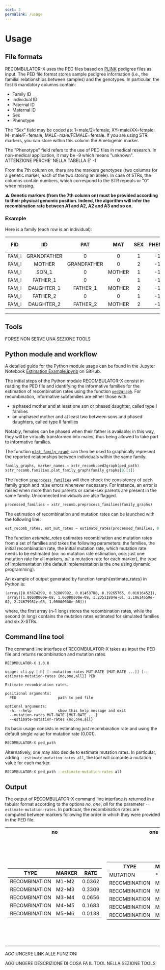 ```yaml
---
sort: 3
permalink: /usage
---
```


# Usage

## File formats

RECOMBULATOR-X uses the PED files based on [PLINK](https://www.cog-genomics.org/plink/) pedigree files as input. The PED file format stores sample pedigree information (i.e., the familial relationships between samples) and the genotypes.
In particular, the first 6 mandatory columns contain: 

* Family ID
* Individual ID
* Paternal ID
* Maternal ID
* Sex
* Phenotype

The "Sex" field may be coded as: 1=male/2=female; XY=male/XX=female; M=male/F=female; MALE=male/FEMALE=female. If you are using STR markers, you can store within this column the Amelogenin marker. 

The "Phenotype" field refers to the use of PED files in medical research. In non-medical application, it may be -9 which means "unknown".  ATTENZIONE PERCHE' NELLA TABELLA E' -1
        
From the 7th column on, there are the markers genotypes (two columns for a genetic marker, each of the two storing an allele). In case of STRs, the columns contain  numbers, which correspond to the STR repeats or "0" when missing. 

:warning: **Genetic markers (from the 7th column on) must be provided according to their physical genomic position. Indeed, the algorithm will infer the recombination rate between A1 and A2, A2 and A3 and so on.** 

### Example

Here is a family (each row is an individual):

| **FID** |   **IID**   |   **PAT**   | **MAT** | **SEX** | **PHENO** | **STR-A1** | **STR-A2** | **STR-A1** | **STR-A2** | **STR-A1** | **STR-A2** |
|:-------:|:-----------:|:-----------:|:-------:|:-------:|:---------:|:----------:|:----------:|:----------:|:----------:|:----------:|:----------:|
| FAM_I | GRANDFATHER | 0           | 0       | 1       | -1        | 12         | 0          | 29         | 0          | 39         | 0          |
| FAM_I | MOTHER      | GRANDFATHER | 0       | 2       | -1        | 12         | 16         | 27         | 29         | 34         | 39         |
| FAM_I | SON_1       | 0           | MOTHER  | 1       | -1        | 12         | 0          | 29         | 0          | 34         | 0          |
| FAM_I | FATHER_1    | 0           | 0       | 1       | -1        | 14         | 0          | 21         | 0          | 37         | 0          |
| FAM_I | DAUGHTER_1  | FATHER_1    | MOTHER  | 2       | -1        | 14         | 16         | 21         | 27         | 34         | 37         |
| FAM_I | FATHER_2    | 0           | 0       | 1       | -1        | 18         | 0          | 25         | 0          | 36         | 0          |
| FAM_I | DAUGHTER_2  | FATHER_2    | MOTHER  | 2       | -1        | 12         | 18         | 25         | 29         | 36         | 39         |

---

## Tools

FORSE NON SERVE UNA SEZIONE TOOLS

## Python module and workflow

A detailed guide for the Python module usage can be found in the Jupyter Notebook [Estimation Example.ipynb](LINK) on GitHub.

The initial steps of the Python module RECOMBULATOR-X consist in reading the PED file and identifying the informative families for the estimation of recombination rates using the function [`ped2graph`](LINK). For recombination, informative subfamilies are either those with:

- a phased mother and at least one son or phased daughter, called type I families
- an unphased mother and at least two between sons and phased daughters, called type II families

Notably, females can be phased when their father is available: in this way, they will be virtually transformed into males, thus being allowed to take part to informative families.
 
The function [`plot_family_graph`](LINK) can then be used to graphically represent the reported relationships between individuals within the same family. 

```Python
family_graphs, marker_names = xstr_recomb.ped2graph(ped_path)
xstr_recomb.families.plot_family_graph(family_graphs[0][1]) 
```

The fuction [`preprocess_families`](LINK) will then check the consistency of each family graph and raise errors whenever necessary. For instance, an error is raised when more than two parents or same-sex parents are present in the same family. Unconnected individuals are also flagged.

```Python
processed_families = xstr_recomb.preprocess_families(family_graphs)
```

The estimation of recombination and mutation rates can be launched with the following line:

```Python
est_recomb_rates, est_mut_rates = estimate_rates(processed_families, 0.1, 0.1, estimate_mutation_rates='all')
```

The function *estimate_rates* estimates recombination and mutation rates from a set of families and takes the following parameters: the families, the initial recombination rate, the initial mutation rate, which mutation rate needs to be estimated (*no*: no mutation rate estimation, *one*: just one mutation rate for all markers, *all*: a mutation rate for each marker), the type of implementation (the default implementation is the one using dynamic programming).

An example of output generated by function \emph{estimate_rates} in Python is: 

```    
(array([0.03874299, 0.32869992, 0.01459788, 0.19265765, 0.01016452]),
 array([1.00000000e-08, 1.00000000e-08, 1.23511804e-01, 2.10614659e-02, 2.24679981e-03, 1.00000000e-08]))
```
       
where, the first array (n-1 long) stores the recombination rates, while the second (n long) contains the mutation rates estimated for simulated families and six X-STRs.

## Command line tool

The command line interface of RECOMBULATOR-X takes as input the PED file and returns recombination and mutation rates.  

```text
RECOMBULATOR-X 1.0.0

usage: cli.py [-h] [--mutation-rates MUT-RATE [MUT-RATE ...]] [--estimate-mutation-rates {no,one,all}] PED

Estimate recombination rates.

positional arguments:
  PED                   path to ped file

optional arguments:
  -h, --help            show this help message and exit
  --mutation-rates MUT-RATE [MUT-RATE ...]
  --estimate-mutation-rates {no,one,all}
```

Its basic usage consists in estimating just recombination rate and using the default single value for mutation rate (0.001).

```Bash
RECOMBULATOR-X ped_path
``` 

Alternatively, one may also decide to estimate mutation rates. In particular, adding `--estimate-mutation-rates all`, the tool will compute a mutation value for each marker. 

```Bash
RECOMBULATOR-X ped_path --estimate-mutation-rates all
```

## Output 

The output of RECOMBULATOR-X command line interface is returned in a tabular format according to the options *no*, *one*, *all* for the parameter `--estimate-mutation-rates`. In particuar, the recombination rates are computed between markers following the order in which they were provided in the PED file.

<table>
<tr><th> no </th><th> one </th><th> all </th></tr>
        
<tr><td><table></table>

| TYPE          | MARKER | RATE   |       
|---------------|--------|--------|
| RECOMBINATION | M1-M2  | 0.0362 |
| RECOMBINATION | M2-M3  | 0.3309 |
| RECOMBINATION | M3-M4  | 0.0656 |
| RECOMBINATION | M4-M5  | 0.1683 |
| RECOMBINATION | M5-M6  | 0.0138 |

</td><td>

| TYPE          | MARKER | RATE   |       
|---------------|--------|--------|
| MUTATION      | *      | 0.0253 |
| RECOMBINATION | M1-M2  | 0.0323 |
| RECOMBINATION | M2-M3  | 0.3191 |
| RECOMBINATION | M3-M4  | 0.0407 |
| RECOMBINATION | M4-M5  | 0.1634 |
| RECOMBINATION | M5-M6  | 0.0091 |
 
</td><td>
        

| TYPE          | MARKER | RATE   |        
|---------------|--------|--------|
| MUTATION      | M1     | 1e-08  |
| MUTATION      | M2     | 1e-08  |
| MUTATION      | M3     | 0.1420 |
| MUTATION      | M4     | 0.0191 |
| MUTATION      | M5     | 1e-08  |
| MUTATION      | M6     | 1e-08  |
| RECOMBINATION | M1-M2  | 0.0366 |
| RECOMBINATION | M2-M3  | 0.3148 |
| RECOMBINATION | M3-M4  | 0.0214 |
| RECOMBINATION | M4-M5  | 0.1605 |
| RECOMBINATION | M5-M6  | 0.0141 |
        
</td></tr> </table>



AGGIUNGERE LINK ALLE FUNZIONI

AGGIUNGERE DESCRIZIONE DI COSA FA IL TOOL NELLA SEZIONE TOOLS



 



